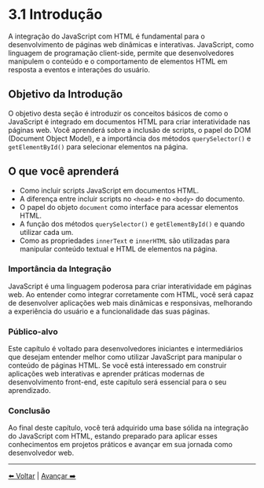 # 3.1 Introdução

A integração do JavaScript com HTML é fundamental para o desenvolvimento de páginas web dinâmicas e interativas. JavaScript, como linguagem de programação client-side, permite que desenvolvedores manipulem o conteúdo e o comportamento de elementos HTML em resposta a eventos e interações do usuário.

## Objetivo da Introdução

O objetivo desta seção é introduzir os conceitos básicos de como o JavaScript é integrado em documentos HTML para criar interatividade nas páginas web. Você aprenderá sobre a inclusão de scripts, o papel do DOM (Document Object Model), e a importância dos métodos `querySelector()` e `getElementById()` para selecionar elementos na página.

## O que você aprenderá

- Como incluir scripts JavaScript em documentos HTML.
- A diferença entre incluir scripts no `<head>` e no `<body>` do documento.
- O papel do objeto `document` como interface para acessar elementos HTML.
- A função dos métodos `querySelector()` e `getElementById()` e quando utilizar cada um.
- Como as propriedades `innerText` e `innerHTML` são utilizadas para manipular conteúdo textual e HTML de elementos na página.

### Importância da Integração

JavaScript é uma linguagem poderosa para criar interatividade em páginas web. Ao entender como integrar corretamente com HTML, você será capaz de desenvolver aplicações web mais dinâmicas e responsivas, melhorando a experiência do usuário e a funcionalidade das suas páginas.

### Público-alvo

Este capítulo é voltado para desenvolvedores iniciantes e intermediários que desejam entender melhor como utilizar JavaScript para manipular o conteúdo de páginas HTML. Se você está interessado em construir aplicações web interativas e aprender práticas modernas de desenvolvimento front-end, este capítulo será essencial para o seu aprendizado.

### Conclusão

Ao final deste capítulo, você terá adquirido uma base sólida na integração do JavaScript com HTML, estando preparado para aplicar esses conhecimentos em projetos práticos e avançar em sua jornada como desenvolvedor web.

---

[⬅️ Voltar](README.md) | [Avançar ➡️](cap3-02.md)
